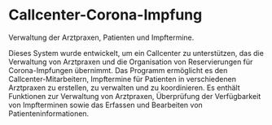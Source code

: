 # Callcenter-Corona-Impfung
Verwaltung der Arztpraxen, Patienten und Impftermine.

Dieses System wurde entwickelt, um ein Callcenter zu unterstützen, das die Verwaltung von Arztpraxen und die Organisation von
Reservierungen für Corona-Impfungen übernimmt. Das Programm ermöglicht es den Callcenter-Mitarbeitern, Impftermine für
Patienten in verschiedenen Arztpraxen zu erstellen, zu verwalten und zu koordinieren. Es enthält Funktionen zur Verwaltung von
Arztpraxen, Überprüfung der Verfügbarkeit von Impfterminen sowie das Erfassen und Bearbeiten von Patienteninformationen.
